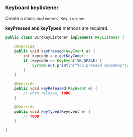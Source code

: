 ### Keyboard keylistener

Create a class `implements KeyListener`

**keyPressed and keyTyped** methods are required.

```java
public class BirdKeyListener implements KeyListener {

    @Override
    public void keyPressed(KeyEvent e) {
        int keycode = e.getKeyCode();
        if (keycode == KeyEvent.VK_SPACE) {
            System.out.println("You pressed spacekey");
        }
    }

    @Override
    public void keyReleased(KeyEvent e) {
        // when release, TODO
    }

    @Override
    public void keyTyped(Keyevent e) {
        // TODO
    }

}
```

